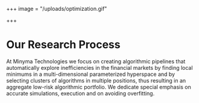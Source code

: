 +++
image = "/uploads/optimization.gif"

+++
# Our Research Process

At Minyma Technologies we focus on creating algorithmic pipelines that automatically explore inefficiencies in the financial markets by finding local minimums in a multi-dimensional parameterized hyperspace and by selecting clusters of algorithms in multiple positions, thus resulting in an aggregate low-risk algorithmic portfolio. We dedicate special emphasis on accurate simulations, execution and on avoiding overfitting.